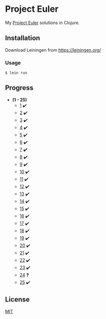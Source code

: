 # Project Euler

My [Project Euler](https://projecteuler.net/) solutions in Clojure.

## Installation

Download Leiningen from https://leiningen.org/

### Usage
    $ lein run

## Progress
  - **(1 - 25)**
    - [1](https://projecteuler.net/problem=1) :heavy_check_mark:
    - [2](https://projecteuler.net/problem=2) :heavy_check_mark:
    - [3](https://projecteuler.net/problem=3) :heavy_check_mark:
    - [4](https://projecteuler.net/problem=4) :heavy_check_mark:
    - [5](https://projecteuler.net/problem=5) :heavy_check_mark:
    - [6](https://projecteuler.net/problem=6) :heavy_check_mark:
    - [7](https://projecteuler.net/problem=7) :heavy_check_mark:
    - [8](https://projecteuler.net/problem=8) :heavy_check_mark:
    - [9](https://projecteuler.net/problem=9) :heavy_check_mark:
    - [10](https://projecteuler.net/problem=10) :heavy_check_mark:
    - [11](https://projecteuler.net/problem=11) :heavy_check_mark:
    - [12](https://projecteuler.net/problem=12) :heavy_check_mark:
    - [13](https://projecteuler.net/problem=13) :heavy_check_mark:
    - [14](https://projecteuler.net/problem=14) :heavy_check_mark:
    - [15](https://projecteuler.net/problem=15) :heavy_check_mark:
    - [16](https://projecteuler.net/problem=16) :heavy_check_mark:
    - [17](https://projecteuler.net/problem=17) :heavy_check_mark:
    - [18](https://projecteuler.net/problem=18) :heavy_check_mark:
    - [19](https://projecteuler.net/problem=19) :heavy_check_mark:
    - [20](https://projecteuler.net/problem=20) :heavy_check_mark:
    - [21](https://projecteuler.net/problem=21) :heavy_check_mark:
    - [22](https://projecteuler.net/problem=22) :heavy_check_mark:
    - [23](https://projecteuler.net/problem=23) :heavy_check_mark:
    - [24](https://projecteuler.net/problem=24) :question:
    - [25](https://projecteuler.net/problem=25) :heavy_check_mark:

## License
[MIT](LICENSE)
